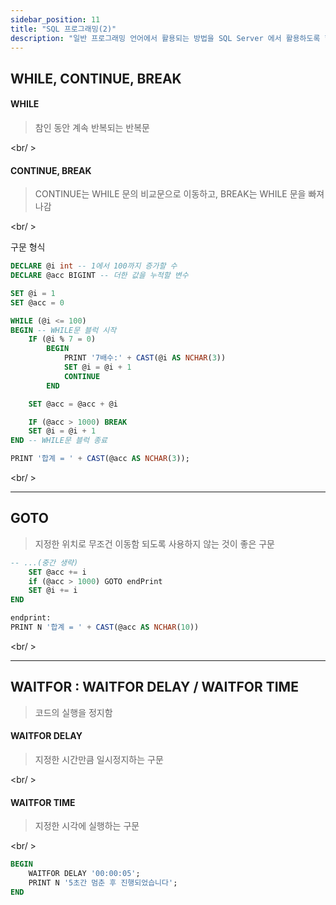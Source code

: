 ```yaml
---
sidebar_position: 11
title: "SQL 프로그래밍(2)"
description: "일반 프로그래밍 언어에서 활용되는 방법을 SQL Server 에서 활용하도록 합니다"
---
```


## WHILE, CONTINUE, BREAK

#### WHILE

> 참인 동안 계속 반복되는 반복문

<br/ >

#### CONTINUE, BREAK

> CONTINUE는 WHILE 문의 비교문으로 이동하고, BREAK는 WHILE 문을 빠져나감

<br/ >

구문 형식

```sql
DECLARE @i int -- 1에서 100까지 증가할 수
DECLARE @acc BIGINT -- 더한 값을 누적할 변수

SET @i = 1
SET @acc = 0

WHILE (@i <= 100)
BEGIN -- WHILE문 블럭 시작
    IF (@i % 7 = 0)
        BEGIN
            PRINT '7배수:' + CAST(@i AS NCHAR(3))
            SET @i = @i + 1
            CONTINUE
        END

    SET @acc = @acc + @i

    IF (@acc > 1000) BREAK
    SET @i = @i + 1
END -- WHILE문 블럭 종료

PRINT '합계 = ' + CAST(@acc AS NCHAR(3));
```

<br/ >

---

## GOTO

> 지정한 위치로 무조건 이동함
> 되도록 사용하지 않는 것이 좋은 구문

```sql
-- ...(중간 생략)
    SET @acc += i
    if (@acc > 1000) GOTO endPrint
    SET @i += i
END

endprint:
PRINT N '합계 = ' + CAST(@acc AS NCHAR(10))
```

<br/ >

---

## WAITFOR : WAITFOR DELAY / WAITFOR TIME

> 코드의 실행을 정지함

#### WAITFOR DELAY

> 지정한 시간만큼 일시정지하는 구문

<br/ >

#### WAITFOR TIME

> 지정한 시각에 실행하는 구문

<br/ >

```sql
BEGIN
    WAITFOR DELAY '00:00:05';
    PRINT N '5초간 멈춘 후 진행되었습니다';
END
```
